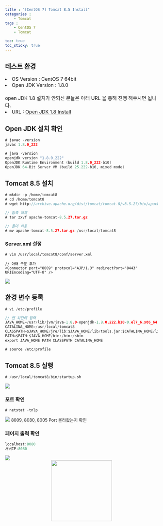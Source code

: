 ```yaml
---
title : "[CentOS 7] Tomcat 8.5 Install"
categories : 
    - Tomcat
tags :
    - CentOS 7
    - Tomcat

toc: true
toc_sticky: true
---
```





## 테스트 환경
<div style="font-size:16px;">
<li> OS Version : CentOS 7 64bit </li>
<li> Open JDK Version : 1.8.0 </li>
<br>
open JDK 1.8 설치가 안되신 분들은 아래 URL 을 통해 진행 해주시면 됩니다.<br>
<li> URL : <a href="https://hyundo0630.github.io/centos/CentOS-7-Open-JDK-1.8-Install/"> Open JDK 1.8 Install</a></li>
</div>

## Open JDK 설치 확인
```go
# javac -version
javac 1.8.0_222

# java -version
openjdk version "1.8.0_222"
OpenJDK Runtime Environment (build 1.8.0_222-b10)
OpenJDK 64-Bit Server VM (build 25.222-b10, mixed mode)
```

## Tomcat 8.5 설치
```go
# mkdir -p /home/tomcat8
# cd /home/tomcat8
# wget http://archive.apache.org/dist/tomcat/tomcat-8/v8.5.27/bin/apache-tomcat-8.5.27.tar.gz

// 압축 해제
# tar zxvf apache-tomcat-8.5.27.tar.gz

// 폴더 이동
# mv apache-tomcat-8.5.27.tar.gz /usr/local/tomcat8
```
### Server.xml 설정
```
# vim /usr/local/tomcat8/conf/server.xml

// 아래 구문 추가
<Connector port="8009" protocol="AJP/1.3" redirectPort="8443" URIEncoding="UTF-8" />
```

<img src="https://github.com/hyundo0630/hyundo0630.github.io/blob/main/images/Tomcat%20%EA%B4%80%EB%A0%A8/Server.xml.png?raw=true">

## 환경 변수 등록
```go
# vi /etc/profile
```

```go
// 맨 하단에 입력
JAVA_HOME=/usr/lib/jvm/java-1.8.0-openjdk-1.8.0.222.b10-0.el7_6.x86_64
CATALINA_HOME=/usr/local/tomcat8
CLASSPATH=$JAVA_HOME/jre/lib:$JAVA_HOME/lib/tools.jar:$CATALINA_HOME/lib-jsp-api.jar:$CATALINA_HOME/lib/servlet-api.jar
PATH=$PATH:$JAVA_HOME/bin:/bin:/sbin
export JAVA_HOME PATH CLASSPATH CATALINA_HOME
```

```go
# source /etc/profile
```

## Tomcat 8.5 실행
```go
# /usr/local/tomcat8/bin/startup.sh
```

<img src="https://github.com/hyundo0630/hyundo0630.github.io/blob/main/images/Tomcat%20%EA%B4%80%EB%A0%A8/Tomcat%20%EC%8B%A4%ED%96%89.png?raw=true">

### 포트 확인
```go
# netstat -tnlp
```

<img src="https://github.com/hyundo0630/hyundo0630.github.io/blob/main/images/Tomcat%20%EA%B4%80%EB%A0%A8/Port%20%ED%99%95%EC%9D%B8.png?raw=true">
8009, 8080, 8005 Port 올라왔는지 확인

### 페이지 출력 확인
```go
localhost:8080
서버IP:8080
```
<img src="https://github.com/hyundo0630/hyundo0630.github.io/blob/main/images/Tomcat%20%EA%B4%80%EB%A0%A8/Tomcat%20%EB%A9%94%EC%9D%B8%20%ED%8E%98%EC%9D%B4%EC%A7%80.png?raw=true">

<div style="text-align:center;">
<img src="https://github.com/hyundo0630/hyundo0630.github.io/blob/main/images/%EA%B0%90%EC%82%AC%ED%95%A9%EB%8B%88%EB%8B%A4.gif?raw=true" width="200" height="200">
</div>

